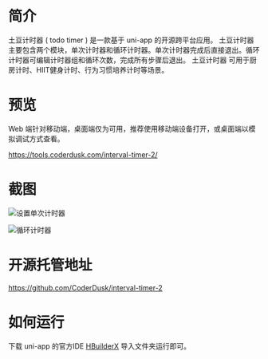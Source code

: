 # 简介

土豆计时器 ( todo timer ) 是一款基于 uni-app 的开源跨平台应用。
土豆计时器 主要包含两个模块，单次计时器和循环计时器。单次计时器完成后直接退出。循环计时器可编辑计时器组和循环次数，完成所有步骤后退出。
土豆计时器 可用于厨房计时、HIIT健身计时、行为习惯培养计时等场景。

<!-- more -->

# 预览
Web 端针对移动端，桌面端仅为可用，推荐使用移动端设备打开，或桌面端以模拟调试方式查看。

https://tools.coderdusk.com/interval-timer-2/

# 截图
![设置单次计时器](https://wx1.sinaimg.cn/large/007Z41pTgy1gme1qhqmgvj30u01rkdlq.jpg)

![循环计时器](https://wx3.sinaimg.cn/large/007Z41pTgy1gme1qkdn86j30u01rk0z3.jpg)

# 开源托管地址
https://github.com/CoderDusk/interval-timer-2

# 如何运行
下载 uni-app 的官方IDE [HBuilderX](https://www.dcloud.io/hbuilderx.html) 导入文件夹运行即可。

